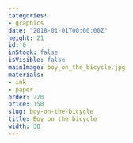 ```yaml
---
categories:
- graphics
date: "2018-01-01T00:00:00Z"
height: 21
id: 0
inStock: false
isVisible: false
mainImage: boy_on_the_bicycle.jpg
materials:
- ink
- paper
order: 270
price: 150
slug: boy-on-the-bicycle
title: Boy on the bicycle
width: 30
---
```


